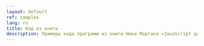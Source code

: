 ```yaml
---
layout: default
ref: samples
lang: ru
title: Код из книги
description: Примеры кода программ из книги Ника Моргана «JavaScript для детей» на русском языке
---
```


<script src="https://gist.github.com/a1ip/fe463066e71e444f0257bdb9583057fa.js"></script>
